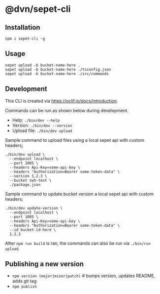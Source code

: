 @dvn/sepet-cli
=================

## Installation
```
npm i sepet-cli -g
```

## Usage
```
sepet upload -b bucket-name-here .
sepet upload -b bucket-name-here ./tsconfig.json
sepet upload -b bucket-name-here ./src/commands
```

## Development

This CLI is created via https://oclif.io/docs/introduction.

Commands can be run as shown below during development.

* Help: `./bin/dev --help`
* Version: `./bin/dev --version`
* Upload file: `./bin/dev upload`

Sample command to upload files using a local sepet api with custom headers;
```
./bin/dev upload \
  --endpoint localhost \
  --port 1005 \
  --headers Api-Key=some-api-key \
  --headers "Authorization=Bearer some-token-data" \
  --version 1.2.3 \
  --bucket swh-test \
  ./package.json
```

Sample command to update bucket version a local sepet api with custom headers;
```
./bin/dev update-version \
  --endpoint localhost \
  --port 1005 \
  --headers Api-Key=some-api-key \
  --headers "Authorization=Bearer some-token-data" \
  --id bucket-id-here \
  1.2.3
```

After `npm run build` is ran, the commands can also be run via `./bin/run upload`.

## Publishing a new version

* `npm version (major|minor|patch)` # bumps version, updates README, adds git tag
* `npm publish`
